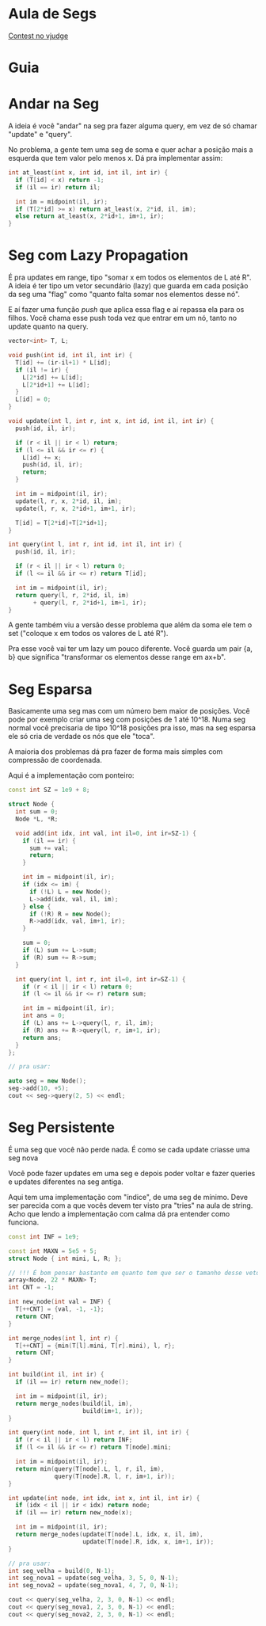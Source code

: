 # Aula de Segs

[Contest no vjudge](https://vjudge.net/contest/680959)

# Guia

# Andar na Seg

A ideia é você "andar" na seg pra fazer alguma query,
em vez de só chamar "update" e "query".

No problema, a gente tem uma seg de soma e quer achar a
posição mais a esquerda que tem valor pelo menos x.
Dá pra implementar assim:

```cpp
int at_least(int x, int id, int il, int ir) {
  if (T[id] < x) return -1;
  if (il == ir) return il;

  int im = midpoint(il, ir);
  if (T[2*id] >= x) return at_least(x, 2*id, il, im);
  else return at_least(x, 2*id+1, im+1, ir);
}
```

# Seg com Lazy Propagation

É pra updates em range, tipo "somar x em todos os elementos de L até R".
A ideia é ter tipo um vetor secundário (lazy) que guarda em cada posição da seg
uma "flag" como "quanto falta somar nos elementos desse nó".

E aí fazer uma função _push_ que aplica essa flag e aí repassa ela para os filhos.
Você chama esse push toda vez que entrar em um nó, tanto no update quanto na query.

```cpp
vector<int> T, L;

void push(int id, int il, int ir) {
  T[id] += (ir-il+1) * L[id];
  if (il != ir) {
    L[2*id] += L[id];
    L[2*id+1] += L[id];
  }
  L[id] = 0;
}

void update(int l, int r, int x, int id, int il, int ir) {
  push(id, il, ir);

  if (r < il || ir < l) return;
  if (l <= il && ir <= r) {
    L[id] += x;
    push(id, il, ir);
    return;
  }

  int im = midpoint(il, ir);
  update(l, r, x, 2*id, il, im);
  update(l, r, x, 2*id+1, im+1, ir);

  T[id] = T[2*id]+T[2*id+1];
}

int query(int l, int r, int id, int il, int ir) {
  push(id, il, ir);

  if (r < il || ir < l) return 0;
  if (l <= il && ir <= r) return T[id];

  int im = midpoint(il, ir);
  return query(l, r, 2*id, il, im)
       + query(l, r, 2*id+1, im+1, ir);
}
```

A gente também viu a versão desse problema que além da soma ele tem
o set ("coloque x em todos os valores de L até R").

Pra esse você vai ter um lazy um pouco diferente.
Você guarda um pair {a, b} que significa
"transformar os elementos desse range em ax+b".

# Seg Esparsa

Basicamente uma seg mas com um número bem maior de posições.
Você pode por exemplo criar uma seg com posições de 1 até 10^18.
Numa seg normal você precisaria de tipo 10^18 posições pra isso,
mas na seg esparsa ele só cria de verdade os nós que ele "toca".

A maioria dos problemas dá pra fazer de forma mais simples com
compressão de coordenada.

Aqui é a implementação com ponteiro:

```cpp
const int SZ = 1e9 + 8;

struct Node {
  int sum = 0;
  Node *L, *R;

  void add(int idx, int val, int il=0, int ir=SZ-1) {
    if (il == ir) {
      sum += val;
      return;
    }

    int im = midpoint(il, ir);
    if (idx <= im) {
      if (!L) L = new Node();
      L->add(idx, val, il, im);
    } else {
      if (!R) R = new Node();
      R->add(idx, val, im+1, ir);
    }

    sum = 0;
    if (L) sum += L->sum;
    if (R) sum += R->sum;
  }

  int query(int l, int r, int il=0, int ir=SZ-1) {
    if (r < il || ir < l) return 0;
    if (l <= il && ir <= r) return sum;

    int im = midpoint(il, ir);
    int ans = 0;
    if (L) ans += L->query(l, r, il, im);
    if (R) ans += R->query(l, r, im+1, ir);
    return ans;
  }
};

// pra usar:

auto seg = new Node();
seg->add(10, +5);
cout << seg->query(2, 5) << endl;
```

# Seg Persistente

É uma seg que você não perde nada.
É como se cada update criasse uma seg nova

Você pode fazer updates em uma seg e depois poder
voltar e fazer queries e updates diferentes na seg antiga.

Aqui tem uma implementação com "índice", de uma seg de mínimo.
Deve ser parecida com a que vocês devem ter visto pra "tries" na aula de string.
Acho que lendo a implementação com calma dá pra entender como funciona.

```cpp
const int INF = 1e9;

const int MAXN = 5e5 + 5;
struct Node { int mini, L, R; };

// !!! É bom pensar bastante em quanto tem que ser o tamanho desse vetor
array<Node, 22 * MAXN> T;
int CNT = -1;

int new_node(int val = INF) {
  T[++CNT] = {val, -1, -1};
  return CNT;
}

int merge_nodes(int l, int r) {
  T[++CNT] = {min(T[l].mini, T[r].mini), l, r};
  return CNT;
}

int build(int il, int ir) {
  if (il == ir) return new_node();

  int im = midpoint(il, ir);
  return merge_nodes(build(il, im),
                     build(im+1, ir));
}

int query(int node, int l, int r, int il, int ir) {
  if (r < il || ir < l) return INF;
  if (l <= il && ir <= r) return T[node].mini;

  int im = midpoint(il, ir);
  return min(query(T[node].L, l, r, il, im),
             query(T[node].R, l, r, im+1, ir));
}

int update(int node, int idx, int x, int il, int ir) {
  if (idx < il || ir < idx) return node;
  if (il == ir) return new_node(x);

  int im = midpoint(il, ir);
  return merge_nodes(update(T[node].L, idx, x, il, im),
                     update(T[node].R, idx, x, im+1, ir));
}

// pra usar:
int seg_velha = build(0, N-1);
int seg_nova1 = update(seg_velha, 3, 5, 0, N-1);
int seg_nova2 = update(seg_nova1, 4, 7, 0, N-1);

cout << query(seg_velha, 2, 3, 0, N-1) << endl;
cout << query(seg_nova1, 2, 3, 0, N-1) << endl;
cout << query(seg_nova2, 2, 3, 0, N-1) << endl;
```
